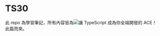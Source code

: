 # TS30

此 repo 為學習筆記，所有內容皆為![讓 TypeScript 成為你全端開發的 ACE！](https://ithelp.ithome.com.tw/users/20120614/ironman/2685) 此篇而來。
